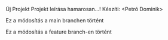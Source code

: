 Új Projekt
 Projekt leírása hamarosan...!
 Készíti: <Petró Dominik> 

 Ez a módosítás a main branchen történt

 Ez a módosítás a feature branch-en történt

